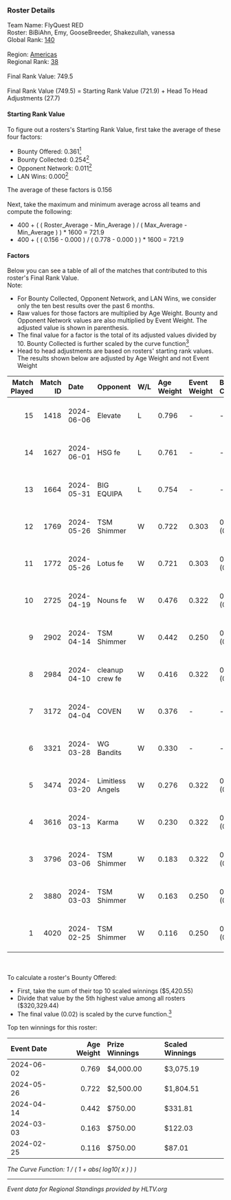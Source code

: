 ### Roster Details<br />
Team Name: FlyQuest RED<br />
Roster: BiBiAhn, Emy, GooseBreeder, Shakezullah, vanessa<br />
Global Rank: [140](../standings_global.md)<br />
<br />
Region: [Americas]( ../standings_americas.md)<br />
Regional Rank: [38]( ../standings_americas.md)<br />
<br />
Final Rank Value:  749.5<br />
<br />
Final Rank Value (749.5) = Starting Rank Value (721.9) + Head To Head Adjustments (27.7)<br />

#### Starting Rank Value<br />
To figure out a rosters's Starting Rank Value, first take the average of these four factors:<br />
- Bounty Offered: 0.361[<sup>1</sup>](#table2)
- Bounty Collected: 0.254[<sup>2</sup>](#table1)
- Opponent Network: 0.011[<sup>2</sup>](#table1)
- LAN Wins: 0.000[<sup>2</sup>](#table1)

The average of these factors is 0.156<br />
<br />
Next, take the maximum and minimum average across all teams and compute the following:<br />
- 400 + ( ( Roster_Average - Min_Average ) / ( Max_Average - Min_Average ) ) * 1600 = 721.9
- 400 + ( ( 0.156 - 0.000 ) / ( 0.778 - 0.000 ) ) * 1600 = 721.9


#### Factors<br />
Below you can see a table of all of the matches that contributed to this roster's Final Rank Value.<br />
Note:<br />

- For Bounty Collected, Opponent Network, and LAN Wins, we consider only the ten best results over the past 6 months.
- Raw values for those factors are multiplied by Age Weight. Bounty and Opponent Network values are also multiplied by Event Weight. The adjusted value is shown in parenthesis.
- The final value for a factor is the total of its adjusted values divided by 10. Bounty Collected is further scaled by the curve function[<sup>3</sup>](#curveFunction)
- Head to head adjustments are based on rosters' starting rank values. The results shown below are adjusted by Age Weight and not Event Weight
<span id="table1"></span><br />


| Match Played | Match ID | Date       | Opponent         | W/L | Age Weight | Event Weight | Bounty Collected | Opponent Network | LAN Wins  | H2H Adj. | Roster                                           |
| -: | -: | :- | :- | :- | :- | :- | :- | :- | :- | -: | :- |
|           15 |     1418 | 2024-06-06 | Elevate          | L   | 0.796      | -            | -                | -                | -         |    -5.22 | BiBiAhn, Emy, GooseBreeder, Shakezullah, vanessa |
|           14 |     1627 | 2024-06-01 | HSG fe           | L   | 0.761      | -            | -                | -                | -         |    -9.59 | BiBiAhn, Emy, GooseBreeder, Kaoday, vanessa      |
|           13 |     1664 | 2024-05-31 | BIG EQUIPA       | L   | 0.754      | -            | -                | -                | -         |   -11.54 | BiBiAhn, Emy, GooseBreeder, Kaoday, vanessa      |
|           12 |     1769 | 2024-05-26 | TSM Shimmer      | W   | 0.722      | 0.303        | 0.020 (0.004)    | 0.191 (0.042)    | 0 (0.000) |    10.48 | BiBiAhn, Emy, GooseBreeder, Kaoday, vanessa      |
|           11 |     1772 | 2024-05-26 | Lotus fe         | W   | 0.721      | 0.303        | 0.004 (0.001)    | 0.037 (0.008)    | 0 (0.000) |     7.82 | BiBiAhn, Emy, GooseBreeder, Kaoday, vanessa      |
|           10 |     2725 | 2024-04-19 | Nouns fe         | W   | 0.476      | 0.322        | 0.003 (0.001)    | 0.032 (0.005)    | 0 (0.000) |     5.21 | BiBiAhn, Emy, GooseBreeder, Kaoday, vanessa      |
|            9 |     2902 | 2024-04-14 | TSM Shimmer      | W   | 0.442      | 0.250        | 0.020 (0.002)    | 0.191 (0.021)    | 0 (0.000) |     6.59 | BiBiAhn, Emy, GooseBreeder, Kaoday, vanessa      |
|            8 |     2984 | 2024-04-10 | cleanup crew fe  | W   | 0.416      | 0.322        | 0.002 (0.000)    | 0.020 (0.003)    | 0 (0.000) |     4.43 | BiBiAhn, Emy, GooseBreeder, Kaoday, vanessa      |
|            7 |     3172 | 2024-04-04 | COVEN            | W   | 0.376      | -            | -                | -                | 0 (0.000) |     2.71 | BiBiAhn, Emy, GooseBreeder, Kaoday, vanessa      |
|            6 |     3321 | 2024-03-28 | WG Bandits       | W   | 0.330      | -            | -                | -                | 0 (0.000) |     3.53 | BiBiAhn, Emy, GooseBreeder, Kaoday, vanessa      |
|            5 |     3474 | 2024-03-20 | Limitless Angels | W   | 0.276      | 0.322        | 0.003 (0.000)    | 0.045 (0.004)    | 0 (0.000) |     3.38 | BiBiAhn, Emy, GooseBreeder, Kaoday, vanessa      |
|            4 |     3616 | 2024-03-13 | Karma            | W   | 0.230      | 0.322        | 0.004 (0.000)    | 0.068 (0.005)    | 0 (0.000) |     2.90 | BiBiAhn, Emy, GooseBreeder, Kaoday, vanessa      |
|            3 |     3796 | 2024-03-06 | TSM Shimmer      | W   | 0.183      | 0.322        | 0.020 (0.001)    | 0.191 (0.011)    | 0 (0.000) |     2.75 | BiBiAhn, Emy, GooseBreeder, Kaoday, vanessa      |
|            2 |     3880 | 2024-03-03 | TSM Shimmer      | W   | 0.163      | 0.250        | 0.020 (0.001)    | 0.191 (0.008)    | -         |     2.47 | BiBiAhn, Emy, GooseBreeder, Kaoday, vanessa      |
|            1 |     4020 | 2024-02-25 | TSM Shimmer      | W   | 0.116      | 0.250        | 0.020 (0.001)    | 0.191 (0.006)    | -         |     1.78 | BiBiAhn, Emy, GooseBreeder, Kaoday, vanessa      |

<br />
<span id="table2"></span><br />
To calculate a roster's Bounty Offered:<br />

- First, take the sum of their top 10 scaled winnings ($5,420.55)
- Divide that value by the 5th highest value among all rosters ($320,329.44)
- The final value (0.02) is scaled by the curve function.[<sup>3</sup>](#curveFunction)

Top ten winnings for this roster:<br />

| Event Date | Age Weight | Prize Winnings | Scaled Winnings |
| :- | -: | :- | :- |
| 2024-06-02 |      0.769 | $4,000.00      | $3,075.19       |
| 2024-05-26 |      0.722 | $2,500.00      | $1,804.51       |
| 2024-04-14 |      0.442 | $750.00        | $331.81         |
| 2024-03-03 |      0.163 | $750.00        | $122.03         |
| 2024-02-25 |      0.116 | $750.00        | $87.01          |


<span id="curveFunction"></span>_The Curve Function: 1 / ( 1 + abs( log10( x ) ) )_<br />

---
_Event data for Regional Standings provided by HLTV.org_<br />
